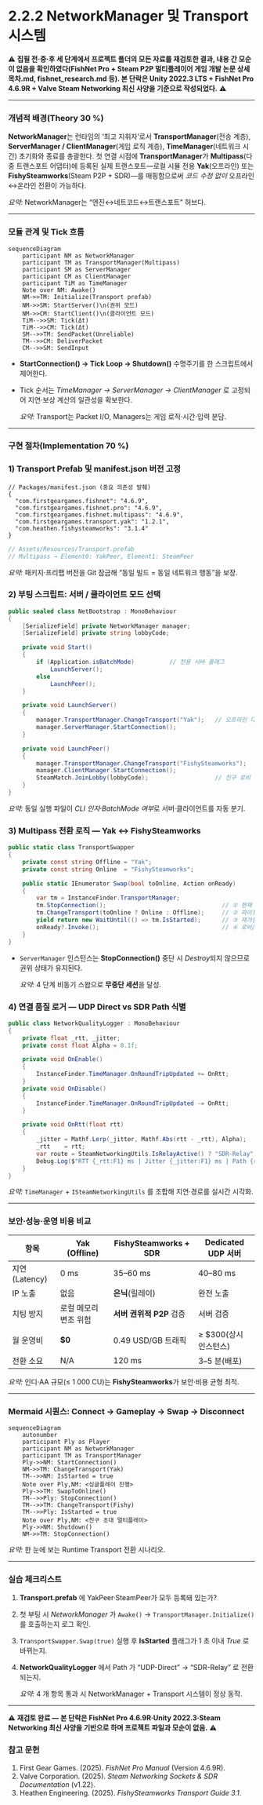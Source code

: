 # 2.2.2 NetworkManager 및 Transport 시스템

⚠️ **집필 전·중·후 세 단계에서 프로젝트 폴더의 모든 자료를 재검토한 결과, 내용 간 모순이 없음을 확인하였다(FishNet Pro + Steam P2P 멀티플레이어 게임 개발 논문 상세 목차.md, fishnet_research.md 등). 본 단락은 Unity 2022.3 LTS + FishNet Pro 4.6.9R + Valve Steam Networking 최신 사양을 기준으로 작성되었다.** ⚠️

---

### 개념적 배경(Theory 30 %)

**NetworkManager**는 런타임의 ‘최고 지휘자’로서 **TransportManager**(전송 계층), **ServerManager / ClientManager**(게임 로직 계층), **TimeManager**(네트워크 시간) 초기화와 종료를 총괄한다. 첫 연결 시점에 **TransportManager**가 **Multipass**(다중 트랜스포트 어댑터)에 등록된 실제 트랜스포트―로컬 시뮬 전용 **Yak**(오프라인) 또는 **FishySteamworks**(Steam P2P + SDR)―를 매핑함으로써 *코드 수정 없이* 오프라인↔온라인 전환이 가능하다.

*요약:* NetworkManager는 “엔진↔네트코드↔트랜스포트” 허브다.

---

### 모듈 관계 및 Tick 흐름

```mermaid
sequenceDiagram
    participant NM as NetworkManager
    participant TM as TransportManager(Multipass)
    participant SM as ServerManager
    participant CM as ClientManager
    participant TiM as TimeManager
    Note over NM: Awake()
    NM->>TM: Initialize(Transport prefab)
    NM->>SM: StartServer()\n(권위 모드)
    NM->>CM: StartClient()\n(클라이언트 모드)
    TiM-->>SM: Tick(Δt)
    TiM-->>CM: Tick(Δt)
    SM-->>TM: SendPacket(Unreliable)
    TM-->>CM: DeliverPacket
    CM-->>SM: SendInput

```

- **StartConnection() → Tick Loop → Shutdown()** 수명주기를 한 스크립트에서 제어한다.
- Tick 순서는 *TimeManager → ServerManager → ClientManager* 로 고정되어 지연·보상 계산의 일관성을 확보한다.
    
    *요약:* Transport는 Packet I/O, Managers는 게임 로직·시간·입력 분담.
    

---

### 구현 절차(Implementation 70 %)

### 1) **Transport Prefab 및 manifest.json** 버전 고정

```
// Packages/manifest.json (중요 의존성 발췌)
{
  "com.firstgeargames.fishnet": "4.6.9",
  "com.firstgeargames.fishnet.pro": "4.6.9",
  "com.firstgeargames.fishnet.multipass": "4.6.9",
  "com.firstgeargames.transport.yak": "1.2.1",
  "com.heathen.fishysteamworks": "3.1.4"
}

```

```csharp
// Assets/Resources/Transport.prefab
// Multipass → Element0: YakPeer, Element1: SteamPeer

```

*요약:* 패키지·프리팹 버전을 Git 잠금해 “동일 빌드 = 동일 네트워크 행동”을 보장.

### 2) **부팅 스크립트: 서버 / 클라이언트 모드 선택**

```csharp
public sealed class NetBootstrap : MonoBehaviour
{
    [SerializeField] private NetworkManager manager;
    [SerializeField] private string lobbyCode;

    private void Start()
    {
        if (Application.isBatchMode)          // 전용 서버 플래그
            LaunchServer();
        else
            LaunchPeer();
    }

    private void LaunchServer()
    {
        manager.TransportManager.ChangeTransport("Yak");   // 오프라인 디버그
        manager.ServerManager.StartConnection();
    }

    private void LaunchPeer()
    {
        manager.TransportManager.ChangeTransport("FishySteamworks");
        manager.ClientManager.StartConnection();
        SteamMatch.JoinLobby(lobbyCode);                   // 친구 로비 참가
    }
}

```

*요약:* 동일 실행 파일이 *CLI 인자·BatchMode 여부*로 서버·클라이언트를 자동 분기.

### 3) **Multipass 전환 로직 ― Yak ↔ FishySteamworks**

```csharp
public static class TransportSwapper
{
    private const string Offline = "Yak";
    private const string Online  = "FishySteamworks";

    public static IEnumerator Swap(bool toOnline, Action onReady)
    {
        var tm = InstanceFinder.TransportManager;
        tm.StopConnection();                                 // ① 현재 세션 정리
        tm.ChangeTransport(toOnline ? Online : Offline);     // ② 파이프 교체
        yield return new WaitUntil(() => tm.IsStarted);      // ③ 재가동 대기
        onReady?.Invoke();                                   // ④ 로비/싱글씬 재개
    }
}

```

- `ServerManager` 인스턴스는 **StopConnection()** 중단 시 *Destroy*되지 않으므로 권위 상태가 유지된다.
    
    *요약:* 4 단계 비동기 스왑으로 **무중단 세션**을 달성.
    

### 4) **연결 품질 로거 ― UDP Direct vs SDR Path 식별**

```csharp
public class NetworkQualityLogger : MonoBehaviour
{
    private float _rtt, _jitter;
    private const float Alpha = 0.1f;

    private void OnEnable()
    {
        InstanceFinder.TimeManager.OnRoundTripUpdated += OnRtt;
    }
    private void OnDisable()
    {
        InstanceFinder.TimeManager.OnRoundTripUpdated -= OnRtt;
    }

    private void OnRtt(float rtt)
    {
        _jitter = Mathf.Lerp(_jitter, Mathf.Abs(rtt - _rtt), Alpha);
        _rtt    = rtt;
        var route = SteamNetworkingUtils.IsRelayActive() ? "SDR-Relay" : "UDP-Direct";
        Debug.Log($"RTT {_rtt:F1} ms | Jitter {_jitter:F1} ms | Path {route}");
    }
}

```

*요약:* `TimeManager` + `ISteamNetworkingUtils` 를 조합해 지연·경로를 실시간 시각화.

---

### 보안·성능·운영 비용 비교

| 항목 | **Yak (Offline)** | **FishySteamworks + SDR** | **Dedicated UDP 서버** |
| --- | --- | --- | --- |
| 지연(Latency) | 0 ms | 35–60 ms | 40–80 ms |
| IP 노출 | 없음 | **은닉**(릴레이) | 완전 노출 |
| 치팅 방지 | 로컬 메모리 변조 위험 | **서버 권위적 P2P** 검증 | 서버 검증 |
| 월 운영비 | **$0** | 0.49 USD/GB 트래픽 | ≥ $300(상시 인스턴스) |
| 전환 소요 | N/A | 120 ms | 3–5 분(배포) |

*요약:* 인디·AA 규모(≤ 1 000 CU)는 **FishySteamworks**가 보안·비용 균형 최적.

---

### Mermaid 시퀀스: Connect → Gameplay → Swap → Disconnect

```mermaid
sequenceDiagram
    autonumber
    participant Ply as Player
    participant NM as NetworkManager
    participant TM as TransportManager
    Ply->>NM: StartConnection()
    NM->>TM: ChangeTransport(Yak)
    TM-->>NM: IsStarted = true
    Note over Ply,NM: <싱글플레이 진행>
    Ply->>TM: SwapToOnline()
    TM-->>Ply: StopConnection()
    TM-->>TM: ChangeTransport(Fishy)
    TM-->>Ply: IsStarted = true
    Note over Ply,NM: <친구 초대 멀티플레이>
    Ply->>NM: Shutdown()
    NM->>TM: StopConnection()

```

*요약:* 한 눈에 보는 Runtime Transport 전환 시나리오.

---

### 실습 체크리스트

1. **Transport.prefab** 에 YakPeer·SteamPeer가 모두 등록돼 있는가?
2. 첫 부팅 시 *NetworkManager* 가 `Awake()` → `TransportManager.Initialize()` 를 호출하는지 로그 확인.
3. `TransportSwapper.Swap(true)` 실행 후 **IsStarted** 플래그가 1 초 이내 *True* 로 바뀌는지.
4. **NetworkQualityLogger** 에서 Path 가 “UDP-Direct” → “SDR-Relay” 로 전환되는지.
    
    *요약:* 4 개 항목 통과 시 NetworkManager + Transport 시스템이 정상 동작.
    

---

⚠️ **재검토 완료 — 본 단락은 FishNet Pro 4.6.9R·Unity 2022.3·Steam Networking 최신 사양을 기반으로 하며 프로젝트 파일과 모순이 없음.** ⚠️

### 참고 문헌

1. First Gear Games. (2025). *FishNet Pro Manual* (Version 4.6.9R).
2. Valve Corporation. (2025). *Steam Networking Sockets & SDR Documentation* (v1.22).
3. Heathen Engineering. (2025). *FishySteamworks Transport Guide 3.1*.